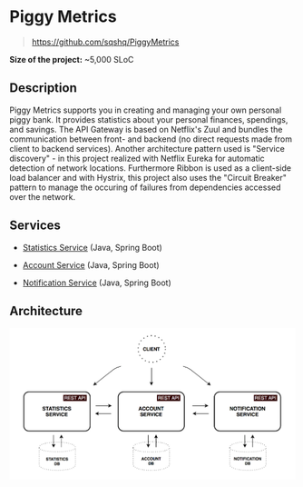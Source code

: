 # Piggy Metrics

> <https://github.com/sqshq/PiggyMetrics>

**Size of the project:** ~5,000 SLoC

## Description

Piggy Metrics supports you in creating and managing your own personal piggy bank. It provides statistics about your personal finances, spendings, and savings. The API Gateway is based on Netflix's Zuul and bundles the communication between front- and backend (no direct requests made from client to backend services).
Another architecture pattern used is "Service discovery" - in this project realized with Netflix Eureka for automatic detection of network locations.
Furthermore Ribbon is used as a client-side load balancer and with Hystrix, this project also uses the "Circuit Breaker" pattern to manage the occuring of failures from dependencies accessed over the network.

## Services

-	[Statistics Service](https://github.com/sqshq/piggymetrics/tree/master/statistics-service) (Java, Spring Boot)


-	[Account Service](https://github.com/sqshq/piggymetrics/tree/master/account-service) (Java, Spring Boot)


-	[Notification Service](https://github.com/sqshq/piggymetrics/tree/master/notification-service) (Java, Spring Boot)


## Architecture
![](images/piggy-metrics-archtecture.png)